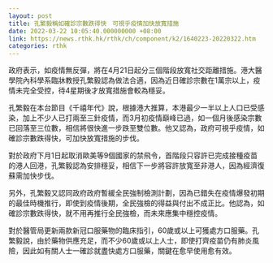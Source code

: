 ```yaml
---
layout: post
title: 孔繁毅稱如確診宗數跌得快　可視乎疫情加快放寬措施
date: 2022-03-22 10:05:40.000000000 +08:00
link: https://news.rthk.hk/rthk/ch/component/k2/1640223-20220322.htm
categories: rthk
---
```


政府表示，如疫情無反彈，將在4月21日起分三個階段放寬社交距離措施。港大醫學院內科學系臨牀教授孔繁毅認為做法合適，因為近日確診宗數在1萬宗以上，疫情未完全受控，待4星期後才放寬措施會較為穩妥。

孔繁毅在本台節目《千禧年代》說，根據港大推算，本港最少一半以上人口已受感染，加上不少人已打兩至三針疫情，而3月初疫情巔峰已過，如一個月後感染宗數已回落至三位數，相信將很快進一步跌至雙位數。他又認為，政府可視乎疫情，如確診宗數跌得快，可加快放寬措施的步伐。

對於政府下月1日起取消歐美等9個國家的禁飛令，首階段只容許已完成接種疫苗的港人回港，孔繁毅認為安排穩妥，相信下一步將容許放寬至非港人，因為經濟復蘇需加快步伐。

另外，孔繁毅又認同政府政府暫緩全民強制檢測計劃，因為已錯失在疫情爆發初期的最佳時機推行，即使到疫情後期，全民強檢的得益與付出不成正比。他認為，如確診宗數跌得快，就不用再推行全民強檢，而未來應集中穩控疫情。

對於醫管局更新兩款新冠口服藥物的臨床指引，60歲或以上可獲處方口服藥。孔繁毅說，由於藥物供應充足，而不少60歲或以上人士，即使打齊疫苗仍有肺炎風險，因此如有關人士一確診就盡快處方口服藥，關鍵在愈早使用愈有效。
